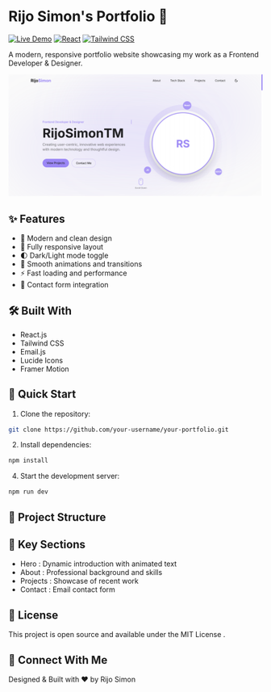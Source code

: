 # Rijo Simon's Portfolio 🚀

[![Live Demo](https://img.shields.io/badge/Live%20Demo-Visit%20Site-blue)](https://rijosimon.netlify.app/)
[![React](https://img.shields.io/badge/React-18.x-61dafb)](https://reactjs.org/)
[![Tailwind CSS](https://img.shields.io/badge/Tailwind%20CSS-3.x-38bdf8)](https://tailwindcss.com/)

A modern, responsive portfolio website showcasing my work as a Frontend Developer & Designer.

![Portfolio Preview](public/assets/portfolio_preview.png)

## ✨ Features

- 🎨 Modern and clean design
- 📱 Fully responsive layout
- 🌓 Dark/Light mode toggle
- 🔄 Smooth animations and transitions
- ⚡ Fast loading and performance
- 📧 Contact form integration

## 🛠️ Built With

- React.js
- Tailwind CSS
- Email.js
- Lucide Icons
- Framer Motion

## 🚀 Quick Start

1. Clone the repository:
```bash
git clone https://github.com/your-username/your-portfolio.git
```
2. Install dependencies:
```bash
npm install
```
4. Start the development server:
```bash
npm run dev
```
## 📂 Project Structure
## 🎯 Key Sections
- Hero : Dynamic introduction with animated text
- About : Professional background and skills
- Projects : Showcase of recent work
- Contact : Email contact form
## 📝 License
This project is open source and available under the MIT License .

## 🤝 Connect With Me
Designed & Built with ❤️ by Rijo Simon
 ```
